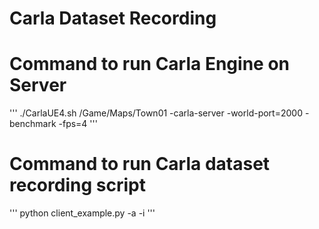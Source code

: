 # Carla Dataset Recording

# Command to run Carla Engine on Server
'''
./CarlaUE4.sh /Game/Maps/Town01 -carla-server -world-port=2000  -benchmark -fps=4
'''

# Command to run Carla dataset recording script
'''
python client_example.py -a -i
'''
